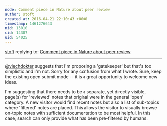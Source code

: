 ```yaml
---
node: Comment piece in Nature about peer review
author: stoft
created_at: 2016-04-21 22:10:43 +0000
timestamp: 1461276643
nid: 13010
cid: 14387
uid: 54025
---
```




[stoft](../profile/stoft) replying to: [Comment piece in Nature about peer review](../notes/liz/04-21-2016/comment-piece-in-nature-about-peer-review)

----
[@viechdokter](/profile/viechdokter) suggests that I'm proposing a 'gatekeeper' but that's too simplistic and I'm not. Sorry for any confusion from what I wrote. Sure, keep the existing open submit mode -- it is a great opportunity to welcome new ideas.

I'm suggesting that there needs to be a separate, yet directly visible, page(s) for 'reviewed' notes that original were in the general 'open' category. A new visitor would find recent notes but also a list of sub-topics where 'filtered' notes are placed. This allows the visitor to visually browse on-topic notes with sufficient documentation to be most helpful. In this case, search can only provide what has been pre-filtered by humans.
